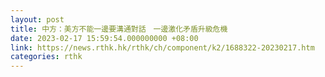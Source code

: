 ```yaml
---
layout: post
title: 中方：美方不能一邊要溝通對話　一邊激化矛盾升級危機
date: 2023-02-17 15:59:54.000000000 +08:00
link: https://news.rthk.hk/rthk/ch/component/k2/1688322-20230217.htm
categories: rthk
---
```



